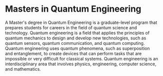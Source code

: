 # Masters in Quantum Engineering

A Master's degree in Quantum Engineering is a graduate-level program that prepares students for careers in the field of quantum science and technology. Quantum engineering is a field that applies the principles of quantum mechanics to design and develop new technologies, such as quantum sensors, quantum communication, and quantum computing. Quantum engineering uses quantum phenomena, such as superposition and entanglement, to create devices that can perform tasks that are impossible or very difficult for classical systems. Quantum engineering is an interdisciplinary area that involves physics, engineering, computer science, and mathematics. 
